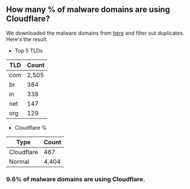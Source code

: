 ## How many % of malware domains are using Cloudflare?


We downloaded the malware domains from [here](https://urlhaus.abuse.ch) and filter out duplicates.
Here's the result.


[//]: # (start replacement)


- Top 5 TLDs

| TLD | Count |
| --- | --- |
| com | 2,505 |
| br | 384 |
| in | 338 |
| net | 147 |
| org | 129 |


- Cloudflare %

| Type | Count |
| --- | --- |
| Cloudflare | 467 |
| Normal | 4,404 |


### 9.6% of malware domains are using Cloudflare.
